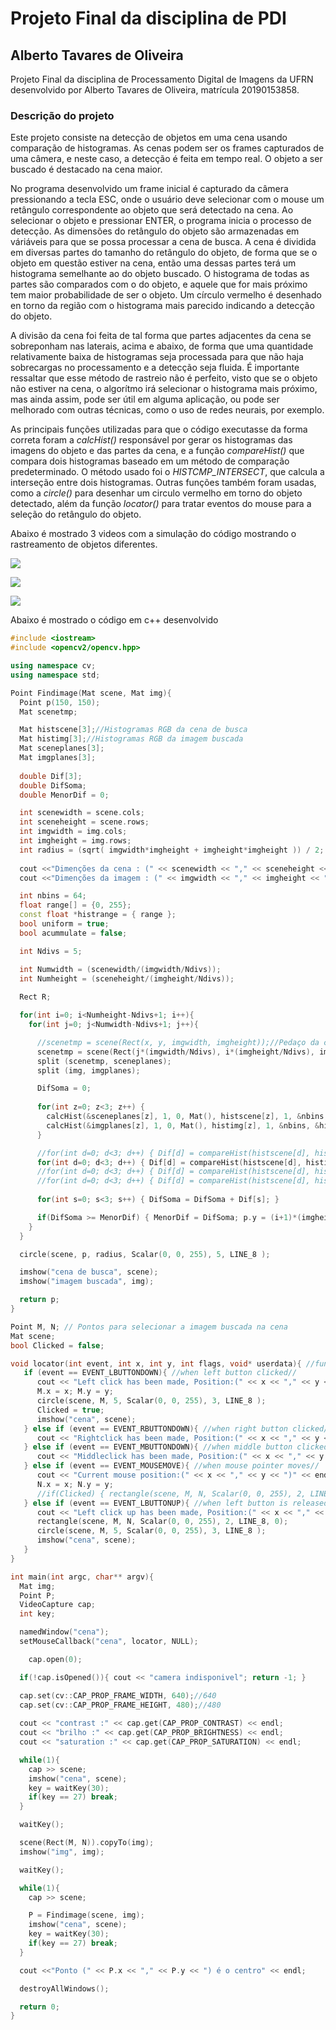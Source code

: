 # Projeto Final da disciplina de PDI

## Alberto Tavares de Oliveira

Projeto Final da disciplina de Processamento Digital de Imagens da UFRN desenvolvido por Alberto Tavares de Oliveira, matrícula 20190153858.

### Descrição do projeto

Este projeto consiste na detecção de objetos em uma cena usando comparação de histogramas. As cenas podem ser os frames capturados de uma câmera, e neste caso, a detecção é feita em tempo real. O objeto a ser buscado é destacado na cena maior.

No programa desenvolvido um frame inicial é capturado da câmera pressionando a tecla ESC, onde o usuário deve selecionar com o mouse um retângulo correspondente ao objeto que será detectado na cena. Ao selecionar o objeto e pressionar ENTER, o programa inicia o processo de detecção. As dimensões do retângulo do objeto são armazenadas em váriáveis para que se possa processar a cena de busca. A cena é dividida em diversas partes do tamanho do retângulo do objeto, de forma que se o objeto em questão estiver na cena, então uma dessas partes terá um histograma semelhante ao do objeto buscado. O histograma de todas as partes são comparados com o do objeto, e aquele que for mais próximo tem maior probabilidade de ser o objeto. Um círculo vermelho é desenhado en torno da região com o histograma mais parecido indicando a detecção do objeto. 

A divisão da cena foi feita de tal forma que partes adjacentes da cena se sobreponham nas laterais, acima e abaixo, de forma que uma quantidade relativamente baixa de histogramas seja processada para que não haja sobrecargas no processamento e a detecção seja fluida. É importante ressaltar que esse método de rastreio não é perfeito, visto que se o objeto não estiver na cena, o algorítmo irá selecionar o histograma mais próximo, mas ainda assim, pode ser útil em alguma aplicação, ou pode ser melhorado com outras técnicas, como o uso de redes neurais, por exemplo.

As principais funções utilizadas para que o código executasse da forma correta foram a *calcHist()* responsável por gerar os histogramas das imagens do objeto e das partes da cena, e a função *compareHist()* que compara dois histogramas baseado em um método de comparação predeterminado. O método usado foi o *HISTCMP_INTERSECT*, que calcula a interseção entre dois histogramas. Outras funções também foram usadas, como a *circle()* para desenhar um circulo vermelho em torno do objeto detectado, além da função *locator()* para tratar eventos do mouse para a seleção do retângulo do objeto.

Abaixo é mostrado 3 videos com a simulação do código mostrando o rastreamento de objetos diferentes.

![](/Obj1.gif)

![](/Obj2.gif)

![](/Obj3.gif)

Abaixo é mostrado o código em c++ desenvolvido

```c++
#include <iostream>
#include <opencv2/opencv.hpp>

using namespace cv;
using namespace std;

Point Findimage(Mat scene, Mat img){
  Point p(150, 150);
  Mat scenetmp;

  Mat histscene[3];//Histogramas RGB da cena de busca
  Mat histimg[3];//Histogramas RGB da imagem buscada
  Mat sceneplanes[3];
  Mat imgplanes[3];
  
  double Dif[3];
  double DifSoma;
  double MenorDif = 0;

  int scenewidth = scene.cols;
  int sceneheight = scene.rows;
  int imgwidth = img.cols;
  int imgheight = img.rows;
  int radius = (sqrt( imgwidth*imgheight + imgheight*imgheight )) / 2;
  
  cout <<"Dimenções da cena : (" << scenewidth << "," << sceneheight << ") " << endl;
  cout <<"Dimenções da imagem : (" << imgwidth << "," << imgheight << ") " << endl;

  int nbins = 64;
  float range[] = {0, 255};
  const float *histrange = { range };
  bool uniform = true;
  bool acummulate = false;

  int Ndivs = 5;

  int Numwidth = (scenewidth/(imgwidth/Ndivs));
  int Numheight = (sceneheight/(imgheight/Ndivs));
  
  Rect R;

  for(int i=0; i<Numheight-Ndivs+1; i++){
    for(int j=0; j<Numwidth-Ndivs+1; j++){

      //scenetmp = scene(Rect(x, y, imgwidth, imgheight));//Pedaço da cena com o tamanho da imagem buscada
      scenetmp = scene(Rect(j*(imgwidth/Ndivs), i*(imgheight/Ndivs), imgwidth, imgheight));
      split (scenetmp, sceneplanes);
      split (img, imgplanes);

      DifSoma = 0;
      
      for(int z=0; z<3; z++) { 
        calcHist(&sceneplanes[z], 1, 0, Mat(), histscene[z], 1, &nbins, &histrange, uniform, acummulate);
        calcHist(&imgplanes[z], 1, 0, Mat(), histimg[z], 1, &nbins, &histrange, uniform, acummulate); 
      }

      //for(int d=0; d<3; d++) { Dif[d] = compareHist(histscene[d], histimg[d], HISTCMP_CORREL); }
      for(int d=0; d<3; d++) { Dif[d] = compareHist(histscene[d], histimg[d], HISTCMP_INTERSECT); }
      //for(int d=0; d<3; d++) { Dif[d] = compareHist(histscene[d], histimg[d], HISTCMP_CHISQR); }
      //for(int d=0; d<3; d++) { Dif[d] = compareHist(histscene[d], histimg[d], HISTCMP_BHATTACHARYYA); }
  
      for(int s=0; s<3; s++) { DifSoma = DifSoma + Dif[s]; }

      if(DifSoma >= MenorDif) { MenorDif = DifSoma; p.y = (i+1)*(imgheight/Ndivs); p.x = (j+1)*(imgwidth/Ndivs);}
    }
  }

  circle(scene, p, radius, Scalar(0, 0, 255), 5, LINE_8 );

  imshow("cena de busca", scene);
  imshow("imagem buscada", img);

  return p;
}

Point M, N; // Pontos para selecionar a imagem buscada na cena
Mat scene;
bool Clicked = false;

void locator(int event, int x, int y, int flags, void* userdata){ //function to track mouse movement and click//
   if (event == EVENT_LBUTTONDOWN){ //when left button clicked//
      cout << "Left click has been made, Position:(" << x << "," << y << ")" << endl;
      M.x = x; M.y = y;
      circle(scene, M, 5, Scalar(0, 0, 255), 3, LINE_8 );
      Clicked = true;
      imshow("cena", scene);
   } else if (event == EVENT_RBUTTONDOWN){ //when right button clicked//
      cout << "Rightclick has been made, Position:(" << x << "," << y << ")" << endl;
   } else if (event == EVENT_MBUTTONDOWN){ //when middle button clicked//
      cout << "Middleclick has been made, Position:(" << x << "," << y << ")" << endl;
   } else if (event == EVENT_MOUSEMOVE){ //when mouse pointer moves//
      cout << "Current mouse position:(" << x << "," << y << ")" << endl;
      N.x = x; N.y = y;
      //if(Clicked) { rectangle(scene, M, N, Scalar(0, 0, 255), 2, LINE_8, 0); }
   } else if (event == EVENT_LBUTTONUP){ //when left button is released
      cout << "Left click up has been made, Position:(" << x << "," << y << ")" << endl;
      rectangle(scene, M, N, Scalar(0, 0, 255), 2, LINE_8, 0);
      circle(scene, M, 5, Scalar(0, 0, 255), 3, LINE_8 );
      imshow("cena", scene);
   }
}

int main(int argc, char** argv){
  Mat img;
  Point P;
  VideoCapture cap;
  int key;

  namedWindow("cena");
  setMouseCallback("cena", locator, NULL);

	cap.open(0);

  if(!cap.isOpened()){ cout << "camera indisponivel"; return -1; }

  cap.set(cv::CAP_PROP_FRAME_WIDTH, 640);//640
  cap.set(cv::CAP_PROP_FRAME_HEIGHT, 480);//480
  
  cout << "contrast :" << cap.get(CAP_PROP_CONTRAST) << endl;
  cout << "brilho :" << cap.get(CAP_PROP_BRIGHTNESS) << endl;
  cout << "saturation :" << cap.get(CAP_PROP_SATURATION) << endl;

  while(1){
    cap >> scene;
    imshow("cena", scene);
    key = waitKey(30);
    if(key == 27) break;
  }

  waitKey();

  scene(Rect(M, N)).copyTo(img);
  imshow("img", img);

  waitKey();

  while(1){
    cap >> scene;

    P = Findimage(scene, img);
    imshow("cena", scene);
    key = waitKey(30);
    if(key == 27) break;
  }

  cout <<"Ponto (" << P.x << "," << P.y << ") é o centro" << endl;

  destroyAllWindows();

  return 0;
}
```

